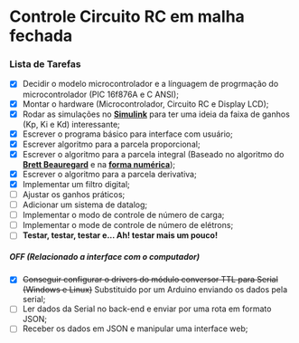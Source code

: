 # Controle Circuito RC em malha fechada

### Lista de Tarefas ###

- [x] Decidir o modelo microcontrolador e a línguagem de progrmação do microcontrolador (PIC 16f876A e C ANSI);
- [x] Montar o hardware (Microcontrolador, Circuito RC e Display LCD);
- [x] Rodar as simulações no [**Simulink**](https://pt.wikipedia.org/wiki/Simulink) para ter uma ideia da faixa de ganhos (Kp, Ki e Kd) interessante;
- [x] Escrever o programa básico para interface com usuário;
- [x] Escrever algoritmo para a parcela proporcional;
- [x] Escrever o algoritmo para a parcela integral (Baseado no algoritmo do [**Brett Beauregard**](http://brettbeauregard.com/blog/) e na [**forma numérica**](https://pt.wikipedia.org/wiki/Integra%C3%A7%C3%A3o_num%C3%A9rica#Ordem_de_aproxima%C3%A7%C3%A3o));
- [x] Escrever o algoritmo para a parcela derivativa;
- [x] Implementar um filtro digital;
- [ ] Ajustar os ganhos práticos;
- [ ] Adicionar um sistema de datalog;
- [ ] Implementar o modo de controle de número de carga;
- [ ] Implementar o mode de controle de número de elétrons;
- [ ] **Testar, testar, testar e... Ah! testar mais um pouco!**

##### **OFF (Relacionado a interface com o computador)** #####
- [x] ~~Conseguir configurar o drivers do módulo conversor TTL para Serial (Windows e Linux)~~ Substituido por um Arduino enviando os dados pela serial;
- [ ] Ler dados da Serial no back-end e enviar por uma rota em formato JSON;
- [ ] Receber os dados em JSON e manipular uma interface web;
